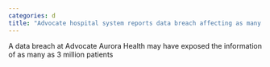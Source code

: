 ```yaml
---
categories: d
title: "Advocate hospital system reports data breach affecting as many as 3 million patients"
---
```

A data breach at Advocate Aurora Health may have exposed the information of as many as 3 million patients